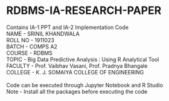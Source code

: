 # RDBMS-IA-RESEARCH-PAPER
Contains IA-1 PPT and IA-2 Implementation Code<br>
NAME - SRINIL KHANDWALA<br>
ROLL NO - 1911023<br>
BATCH - COMPS A2<br>
COURSE - RDBMS<br>
TOPIC - Big Data Predictive Analysis : Using R Analytical Tool<br>
FACULTY - Prof. Vaibhav Vasani, Prof. Pradnya Bhangale<br>
COLLEGE - K. J. SOMAIYA COLLEGE OF ENGINEERING<br><br>
Code can be executed through Jupyter Notebook and R Studio<br>
Note - Install all the packages before executing the code


